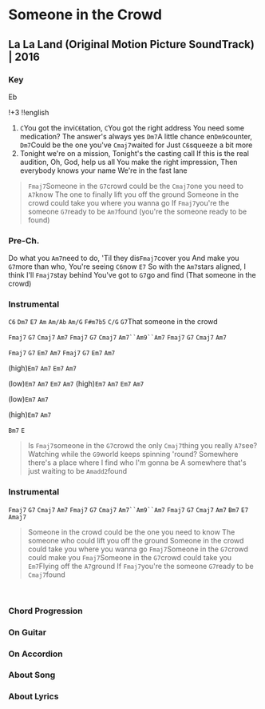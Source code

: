 # Someone in the Crowd
## La La Land (Original Motion Picture SoundTrack) | 2016

### Key
Eb
&nbsp;

!+3
!!english

1. `C`You got the invi`C6`tation, `C`You got the right address
You need some medication? The answer's always yes
`Dm7`A little chance en`Dm9`counter, `Dm7`Could be the one you've `Cmaj7`waited for
Just `C6`squeeze a bit more
2. Tonight we're on a mission, Tonight's the casting call
If this is the real audition, Oh, God, help us all
You make the right impression, Then everybody knows your name
We're in the fast lane


> `Fmaj7`Someone in the `G7`crowd could be the `Cmaj7`one you need to `A7`know
> The one to finally lift you off the ground
> Someone in the crowd could take you where you wanna go
> If `Fmaj7`you're the someone `G7`ready to be `Am7`found (you're the someone ready to be found)

### Pre-Ch.
Do what you `Am7`need to do, 'Til they dis`Fmaj7`cover you
And make you `G7`more than who, You're seeing `C6`now `E7`
So with the `Am7`stars aligned, I think I'll `Fmaj7`stay behind
You've got to `G7`go and find (That someone in the crowd)

### Instrumental
`C6`  `Dm7` `E7`
`Am`  `Am/Ab` `Am/G` `F#m7b5` `C/G` 
`G7`That someone in the crowd

`Fmaj7`  `G7` `Cmaj7` `Am7`
`Fmaj7`  `G7` `Cmaj7` `Am7``Am9``Am7`
`Fmaj7`  `G7` `Cmaj7` `Am7`

`Fmaj7` `G7` `Em7` `Am7`
`Fmaj7` `G7` `Em7` `Am7`

(high)`Em7` `Am7` `Em7` `Am7`

(low)`Em7` `Am7` `Em7` `Am7`
(high)`Em7` `Am7` `Em7` `Am7`

(low)`Em7` `Am7`

(high)`Em7` `Am7`

`Bm7` `E`


> Is `Fmaj7`someone in the `G7`crowd the only `Cmaj7`thing you really `A7`see?
> Watching while the `G9`world keeps spinning 'round?
> Somewhere there's a place where I find who I'm gonna be
> A somewhere that's just waiting to be `Amadd2`found

### Instrumental
`Fmaj7`  `G7` `Cmaj7` `Am7`
`Fmaj7`  `G7` `Cmaj7` `Am7``Am9``Am7`
`Fmaj7`  `G7` `Cmaj7` `Am7`
`Bm7` `E7`  `Amaj7`

> Someone in the crowd could be the one you need to know
> The someone who could lift you off the ground
> Someone in the crowd could take you where you wanna go
> `Fmaj7`Someone in the `G7`crowd could make you
> `Fmaj7`Someone in the `G7`crowd could take you
> `Em7`Flying off the `A7`ground
> If `Fmaj7`you're the someone `G7`ready to be `Cmaj7`found


&nbsp;&nbsp;

### Chord Progression


### On Guitar


### On Accordion


### About Song


### About Lyrics
